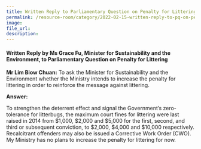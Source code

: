 ```yaml
---  
title: Written Reply to Parliamentary Question on Penalty for Littering by Ms Grace Fu, Minister for Sustainability and the Environment  
permalink: /resource-room/category/2022-02-15-written-reply-to-pq-on-penalty-for-littering/  
image:  
file_url:  
description:  
---  
```


#### Written Reply by Ms Grace Fu, Minister for Sustainability and the Environment, to Parliamentary Question on Penalty for Littering

**Mr Lim Biow Chuan:** To ask the Minister for Sustainability and the Environment whether the Ministry intends to increase the penalty for littering in order to reinforce the message against littering.

**Answer:**

To strengthen the deterrent effect and signal the Government’s zero-tolerance for litterbugs, the maximum court fines for littering were last raised in 2014 from $1,000, $2,000 and $5,000 for the first, second, and third or subsequent conviction, to $2,000, $4,000 and $10,000 respectively. Recalcitrant offenders may also be issued a Corrective Work Order (CWO). My Ministry has no plans to increase the penalty for littering for now. 
